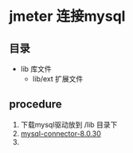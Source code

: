 # jmeter 连接mysql

## 目录
- lib 库文件
  - lib/ext 扩展文件 


## procedure
 
1. 下载mysql驱动放到 /lib 目录下 
2. [mysql-connector-8.0.30](assets/mysql-connector-j-8.3.0.jar)
3. 
